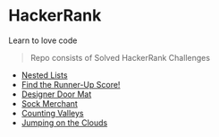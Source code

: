 # HackerRank
Learn to love code
> Repo consists of Solved HackerRank Challenges
 * [Nested Lists](https://github.com/prasanthi/HackerRank/blob/master/Python%20Challenges/Nested_Lists.py)
 * [Find the Runner-Up Score!](https://github.com/prasanthi/HackerRank/blob/master/Python%20Challenges/Runner_up_score.py)
 * [Designer Door Mat](https://github.com/prasanthi/HackerRank/blob/master/Python%20Challenges/designer_door_mat.py)
 * [Sock Merchant](https://github.com/prasanthi/HackerRank/blob/master/Python%20Challenges/Sock_Merchant_Solution.py)
 * [Counting Valleys](https://github.com/prasanthi/HackerRank/blob/master/Python%20Challenges/counting_valleys.py)
 * [Jumping on the Clouds](https://github.com/prasanthi/HackerRank/blob/master/Python%20Challenges/jumping_on_the_clouds.py)

